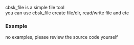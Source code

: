 cbsk_file is a simple file tool  
you can use cbsk_file create file/dir, read/write file and etc

### Example

no examples, please review the source code yourself